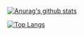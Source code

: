 [![Anurag's github stats](https://github-readme-stats.vercel.app/api?username=kechen123&show_icons=true&theme=radical)](https://github.com/anuraghazra/github-readme-stats)

[![Top Langs](https://github-readme-stats.vercel.app/api/top-langs/?username=kechen123&layout=compact&show_icons=true&theme=radical)](https://github.com/anuraghazra/github-readme-stats)
